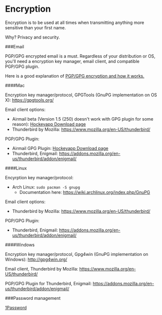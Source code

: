 Encryption
============

Encryption is to be used at all times when transmitting anything more sensitive than your first name. 

Why? Privacy and security. 

###Email

PGP/GPG encrypted email is a must. Regardless of your distribution or OS, you'll need a encryption key manager, email client, and compatible PGP/GPG plugin. 

Here is a good explanation of [PGP/GPG encryption and how it works.](https://www.mailvelope.com/help#basics)

####Mac

Encryption key manager/protocol, GPGTools (GnuPG implementation on OS X): https://gpgtools.org/

Email client options:

- Airmail beta (Version 1.5 (250) doesn't work with GPG plugin for some reason): [Hockeyapp Download page](https://rink.hockeyapp.net/apps/84be85c3331ee1d222fd7f0b59e41b04)
- Thunderbird by Mozilla: https://www.mozilla.org/en-US/thunderbird/

PGP/GPG Plugin:

- Airmail GPG Plugin: [Hockeyapp Download page](https://rink.hockeyapp.net/apps/12d0753a9a3cecd2f00b262409be4ec2)
- Thunderbird, Enigmail: https://addons.mozilla.org/en-us/thunderbird/addon/enigmail/

####Linux

Encyrption key manager/protocol:

- Arch Linux: `sudo pacman -S gnupg` 
  - Documentation here: https://wiki.archlinux.org/index.php/GnuPG 

Email client options:

- Thunderbird by Mozilla: https://www.mozilla.org/en-US/thunderbird/

PGP/GPG Plugin:

- Thunderbird, Enigmail: https://addons.mozilla.org/en-us/thunderbird/addon/enigmail/

####Windows

Encryption key manager/protocol, Gpg4win (GnuPG implementation on Windows): http://gpg4win.org/

Email client, Thunderbird by Mozilla: https://www.mozilla.org/en-US/thunderbird/

PGP/GPG Plugin for Thunderbird, Enigmail: https://addons.mozilla.org/en-us/thunderbird/addon/enigmail/




###Password management

[1Password](https://agilebits.com/onepassword)
